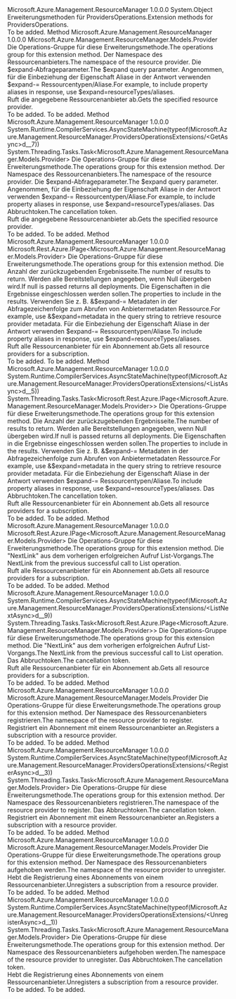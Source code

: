 <Type Name="ProvidersOperationsExtensions" FullName="Microsoft.Azure.Management.ResourceManager.ProvidersOperationsExtensions">
  <TypeSignature Language="C#" Value="public static class ProvidersOperationsExtensions" />
  <TypeSignature Language="ILAsm" Value=".class public auto ansi abstract sealed beforefieldinit ProvidersOperationsExtensions extends System.Object" />
  <TypeSignature Language="DocId" Value="T:Microsoft.Azure.Management.ResourceManager.ProvidersOperationsExtensions" />
  <TypeSignature Language="VB.NET" Value="Public Module ProvidersOperationsExtensions" />
  <TypeSignature Language="F#" Value="type ProvidersOperationsExtensions = class" />
  <AssemblyInfo>
    <AssemblyName>Microsoft.Azure.Management.ResourceManager</AssemblyName>
    <AssemblyVersion>1.0.0.0</AssemblyVersion>
  </AssemblyInfo>
  <Base>
    <BaseTypeName>System.Object</BaseTypeName>
  </Base>
  <Interfaces />
  <Docs>
    <summary>
            <span data-ttu-id="29ee9-101">Erweiterungsmethoden für ProvidersOperations.</span><span class="sxs-lookup"><span data-stu-id="29ee9-101">Extension methods for ProvidersOperations.</span></span>
            </summary>
    <remarks>To be added.</remarks>
  </Docs>
  <Members>
    <Member MemberName="Get">
      <MemberSignature Language="C#" Value="public static Microsoft.Azure.Management.ResourceManager.Models.Provider Get (this Microsoft.Azure.Management.ResourceManager.IProvidersOperations operations, string resourceProviderNamespace, string expand = null);" />
      <MemberSignature Language="ILAsm" Value=".method public static hidebysig class Microsoft.Azure.Management.ResourceManager.Models.Provider Get(class Microsoft.Azure.Management.ResourceManager.IProvidersOperations operations, string resourceProviderNamespace, string expand) cil managed" />
      <MemberSignature Language="DocId" Value="M:Microsoft.Azure.Management.ResourceManager.ProvidersOperationsExtensions.Get(Microsoft.Azure.Management.ResourceManager.IProvidersOperations,System.String,System.String)" />
      <MemberSignature Language="VB.NET" Value="&lt;Extension()&gt;&#xA;Public Function Get (operations As IProvidersOperations, resourceProviderNamespace As String, Optional expand As String = null) As Provider" />
      <MemberSignature Language="F#" Value="static member Get : Microsoft.Azure.Management.ResourceManager.IProvidersOperations * string * string -&gt; Microsoft.Azure.Management.ResourceManager.Models.Provider" Usage="Microsoft.Azure.Management.ResourceManager.ProvidersOperationsExtensions.Get (operations, resourceProviderNamespace, expand)" />
      <MemberType>Method</MemberType>
      <AssemblyInfo>
        <AssemblyName>Microsoft.Azure.Management.ResourceManager</AssemblyName>
        <AssemblyVersion>1.0.0.0</AssemblyVersion>
      </AssemblyInfo>
      <ReturnValue>
        <ReturnType>Microsoft.Azure.Management.ResourceManager.Models.Provider</ReturnType>
      </ReturnValue>
      <Parameters>
        <Parameter Name="operations" Type="Microsoft.Azure.Management.ResourceManager.IProvidersOperations" RefType="this" />
        <Parameter Name="resourceProviderNamespace" Type="System.String" />
        <Parameter Name="expand" Type="System.String" />
      </Parameters>
      <Docs>
        <param name="operations">
            <span data-ttu-id="29ee9-102">Die Operations-Gruppe für diese Erweiterungsmethode.</span><span class="sxs-lookup"><span data-stu-id="29ee9-102">The operations group for this extension method.</span></span>
            </param>
        <param name="resourceProviderNamespace">
            <span data-ttu-id="29ee9-103">Der Namespace des Ressourcenanbieters.</span><span class="sxs-lookup"><span data-stu-id="29ee9-103">The namespace of the resource provider.</span></span>
            </param>
        <param name="expand">
            <span data-ttu-id="29ee9-104">Die $expand-Abfrageparameter.</span><span class="sxs-lookup"><span data-stu-id="29ee9-104">The $expand query parameter.</span></span> <span data-ttu-id="29ee9-105">Angenommen, für die Einbeziehung der Eigenschaft Aliase in der Antwort verwenden $expand-= Ressourcentypen/Aliase.</span><span class="sxs-lookup"><span data-stu-id="29ee9-105">For example, to include property aliases in response, use $expand=resourceTypes/aliases.</span></span>
            </param>
        <summary>
            <span data-ttu-id="29ee9-106">Ruft die angegebene Ressourcenanbieter ab.</span><span class="sxs-lookup"><span data-stu-id="29ee9-106">Gets the specified resource provider.</span></span>
            </summary>
        <returns>To be added.</returns>
        <remarks>To be added.</remarks>
      </Docs>
    </Member>
    <Member MemberName="GetAsync">
      <MemberSignature Language="C#" Value="public static System.Threading.Tasks.Task&lt;Microsoft.Azure.Management.ResourceManager.Models.Provider&gt; GetAsync (this Microsoft.Azure.Management.ResourceManager.IProvidersOperations operations, string resourceProviderNamespace, string expand = null, System.Threading.CancellationToken cancellationToken = null);" />
      <MemberSignature Language="ILAsm" Value=".method public static hidebysig class System.Threading.Tasks.Task`1&lt;class Microsoft.Azure.Management.ResourceManager.Models.Provider&gt; GetAsync(class Microsoft.Azure.Management.ResourceManager.IProvidersOperations operations, string resourceProviderNamespace, string expand, valuetype System.Threading.CancellationToken cancellationToken) cil managed" />
      <MemberSignature Language="DocId" Value="M:Microsoft.Azure.Management.ResourceManager.ProvidersOperationsExtensions.GetAsync(Microsoft.Azure.Management.ResourceManager.IProvidersOperations,System.String,System.String,System.Threading.CancellationToken)" />
      <MemberSignature Language="F#" Value="static member GetAsync : Microsoft.Azure.Management.ResourceManager.IProvidersOperations * string * string * System.Threading.CancellationToken -&gt; System.Threading.Tasks.Task&lt;Microsoft.Azure.Management.ResourceManager.Models.Provider&gt;" Usage="Microsoft.Azure.Management.ResourceManager.ProvidersOperationsExtensions.GetAsync (operations, resourceProviderNamespace, expand, cancellationToken)" />
      <MemberType>Method</MemberType>
      <AssemblyInfo>
        <AssemblyName>Microsoft.Azure.Management.ResourceManager</AssemblyName>
        <AssemblyVersion>1.0.0.0</AssemblyVersion>
      </AssemblyInfo>
      <Attributes>
        <Attribute>
          <AttributeName>System.Runtime.CompilerServices.AsyncStateMachine(typeof(Microsoft.Azure.Management.ResourceManager.ProvidersOperationsExtensions/&lt;GetAsync&gt;d__7))</AttributeName>
        </Attribute>
      </Attributes>
      <ReturnValue>
        <ReturnType>System.Threading.Tasks.Task&lt;Microsoft.Azure.Management.ResourceManager.Models.Provider&gt;</ReturnType>
      </ReturnValue>
      <Parameters>
        <Parameter Name="operations" Type="Microsoft.Azure.Management.ResourceManager.IProvidersOperations" RefType="this" />
        <Parameter Name="resourceProviderNamespace" Type="System.String" />
        <Parameter Name="expand" Type="System.String" />
        <Parameter Name="cancellationToken" Type="System.Threading.CancellationToken" />
      </Parameters>
      <Docs>
        <param name="operations">
            <span data-ttu-id="29ee9-107">Die Operations-Gruppe für diese Erweiterungsmethode.</span><span class="sxs-lookup"><span data-stu-id="29ee9-107">The operations group for this extension method.</span></span>
            </param>
        <param name="resourceProviderNamespace">
            <span data-ttu-id="29ee9-108">Der Namespace des Ressourcenanbieters.</span><span class="sxs-lookup"><span data-stu-id="29ee9-108">The namespace of the resource provider.</span></span>
            </param>
        <param name="expand">
            <span data-ttu-id="29ee9-109">Die $expand-Abfrageparameter.</span><span class="sxs-lookup"><span data-stu-id="29ee9-109">The $expand query parameter.</span></span> <span data-ttu-id="29ee9-110">Angenommen, für die Einbeziehung der Eigenschaft Aliase in der Antwort verwenden $expand-= Ressourcentypen/Aliase.</span><span class="sxs-lookup"><span data-stu-id="29ee9-110">For example, to include property aliases in response, use $expand=resourceTypes/aliases.</span></span>
            </param>
        <param name="cancellationToken">
            <span data-ttu-id="29ee9-111">Das Abbruchtoken.</span><span class="sxs-lookup"><span data-stu-id="29ee9-111">The cancellation token.</span></span>
            </param>
        <summary>
            <span data-ttu-id="29ee9-112">Ruft die angegebene Ressourcenanbieter ab.</span><span class="sxs-lookup"><span data-stu-id="29ee9-112">Gets the specified resource provider.</span></span>
            </summary>
        <returns>To be added.</returns>
        <remarks>To be added.</remarks>
      </Docs>
    </Member>
    <Member MemberName="List">
      <MemberSignature Language="C#" Value="public static Microsoft.Rest.Azure.IPage&lt;Microsoft.Azure.Management.ResourceManager.Models.Provider&gt; List (this Microsoft.Azure.Management.ResourceManager.IProvidersOperations operations, Nullable&lt;int&gt; top = null, string expand = null);" />
      <MemberSignature Language="ILAsm" Value=".method public static hidebysig class Microsoft.Rest.Azure.IPage`1&lt;class Microsoft.Azure.Management.ResourceManager.Models.Provider&gt; List(class Microsoft.Azure.Management.ResourceManager.IProvidersOperations operations, valuetype System.Nullable`1&lt;int32&gt; top, string expand) cil managed" />
      <MemberSignature Language="DocId" Value="M:Microsoft.Azure.Management.ResourceManager.ProvidersOperationsExtensions.List(Microsoft.Azure.Management.ResourceManager.IProvidersOperations,System.Nullable{System.Int32},System.String)" />
      <MemberSignature Language="VB.NET" Value="&lt;Extension()&gt;&#xA;Public Function List (operations As IProvidersOperations, Optional top As Nullable(Of Integer) = null, Optional expand As String = null) As IPage(Of Provider)" />
      <MemberSignature Language="F#" Value="static member List : Microsoft.Azure.Management.ResourceManager.IProvidersOperations * Nullable&lt;int&gt; * string -&gt; Microsoft.Rest.Azure.IPage&lt;Microsoft.Azure.Management.ResourceManager.Models.Provider&gt;" Usage="Microsoft.Azure.Management.ResourceManager.ProvidersOperationsExtensions.List (operations, top, expand)" />
      <MemberType>Method</MemberType>
      <AssemblyInfo>
        <AssemblyName>Microsoft.Azure.Management.ResourceManager</AssemblyName>
        <AssemblyVersion>1.0.0.0</AssemblyVersion>
      </AssemblyInfo>
      <ReturnValue>
        <ReturnType>Microsoft.Rest.Azure.IPage&lt;Microsoft.Azure.Management.ResourceManager.Models.Provider&gt;</ReturnType>
      </ReturnValue>
      <Parameters>
        <Parameter Name="operations" Type="Microsoft.Azure.Management.ResourceManager.IProvidersOperations" RefType="this" />
        <Parameter Name="top" Type="System.Nullable&lt;System.Int32&gt;" />
        <Parameter Name="expand" Type="System.String" />
      </Parameters>
      <Docs>
        <param name="operations">
            <span data-ttu-id="29ee9-113">Die Operations-Gruppe für diese Erweiterungsmethode.</span><span class="sxs-lookup"><span data-stu-id="29ee9-113">The operations group for this extension method.</span></span>
            </param>
        <param name="top">
            <span data-ttu-id="29ee9-114">Die Anzahl der zurückzugebenden Ergebnisseite.</span><span class="sxs-lookup"><span data-stu-id="29ee9-114">The number of results to return.</span></span> <span data-ttu-id="29ee9-115">Werden alle Bereitstellungen angegeben, wenn Null übergeben wird.</span><span class="sxs-lookup"><span data-stu-id="29ee9-115">If null is passed returns all deployments.</span></span>
            </param>
        <param name="expand">
            <span data-ttu-id="29ee9-116">Die Eigenschaften in die Ergebnisse eingeschlossen werden sollen.</span><span class="sxs-lookup"><span data-stu-id="29ee9-116">The properties to include in the results.</span></span> <span data-ttu-id="29ee9-117">Verwenden Sie z. B. &amp;$expand-= Metadaten in der Abfragezeichenfolge zum Abrufen von Anbietermetadaten Ressource.</span><span class="sxs-lookup"><span data-stu-id="29ee9-117">For example, use &amp;$expand=metadata in the query string to retrieve resource provider metadata.</span></span> <span data-ttu-id="29ee9-118">Für die Einbeziehung der Eigenschaft Aliase in der Antwort verwenden $expand-= Ressourcentypen/Aliase.</span><span class="sxs-lookup"><span data-stu-id="29ee9-118">To include property aliases in response, use $expand=resourceTypes/aliases.</span></span>
            </param>
        <summary>
            <span data-ttu-id="29ee9-119">Ruft alle Ressourcenanbieter für ein Abonnement ab.</span><span class="sxs-lookup"><span data-stu-id="29ee9-119">Gets all resource providers for a subscription.</span></span>
            </summary>
        <returns>To be added.</returns>
        <remarks>To be added.</remarks>
      </Docs>
    </Member>
    <Member MemberName="ListAsync">
      <MemberSignature Language="C#" Value="public static System.Threading.Tasks.Task&lt;Microsoft.Rest.Azure.IPage&lt;Microsoft.Azure.Management.ResourceManager.Models.Provider&gt;&gt; ListAsync (this Microsoft.Azure.Management.ResourceManager.IProvidersOperations operations, Nullable&lt;int&gt; top = null, string expand = null, System.Threading.CancellationToken cancellationToken = null);" />
      <MemberSignature Language="ILAsm" Value=".method public static hidebysig class System.Threading.Tasks.Task`1&lt;class Microsoft.Rest.Azure.IPage`1&lt;class Microsoft.Azure.Management.ResourceManager.Models.Provider&gt;&gt; ListAsync(class Microsoft.Azure.Management.ResourceManager.IProvidersOperations operations, valuetype System.Nullable`1&lt;int32&gt; top, string expand, valuetype System.Threading.CancellationToken cancellationToken) cil managed" />
      <MemberSignature Language="DocId" Value="M:Microsoft.Azure.Management.ResourceManager.ProvidersOperationsExtensions.ListAsync(Microsoft.Azure.Management.ResourceManager.IProvidersOperations,System.Nullable{System.Int32},System.String,System.Threading.CancellationToken)" />
      <MemberSignature Language="F#" Value="static member ListAsync : Microsoft.Azure.Management.ResourceManager.IProvidersOperations * Nullable&lt;int&gt; * string * System.Threading.CancellationToken -&gt; System.Threading.Tasks.Task&lt;Microsoft.Rest.Azure.IPage&lt;Microsoft.Azure.Management.ResourceManager.Models.Provider&gt;&gt;" Usage="Microsoft.Azure.Management.ResourceManager.ProvidersOperationsExtensions.ListAsync (operations, top, expand, cancellationToken)" />
      <MemberType>Method</MemberType>
      <AssemblyInfo>
        <AssemblyName>Microsoft.Azure.Management.ResourceManager</AssemblyName>
        <AssemblyVersion>1.0.0.0</AssemblyVersion>
      </AssemblyInfo>
      <Attributes>
        <Attribute>
          <AttributeName>System.Runtime.CompilerServices.AsyncStateMachine(typeof(Microsoft.Azure.Management.ResourceManager.ProvidersOperationsExtensions/&lt;ListAsync&gt;d__5))</AttributeName>
        </Attribute>
      </Attributes>
      <ReturnValue>
        <ReturnType>System.Threading.Tasks.Task&lt;Microsoft.Rest.Azure.IPage&lt;Microsoft.Azure.Management.ResourceManager.Models.Provider&gt;&gt;</ReturnType>
      </ReturnValue>
      <Parameters>
        <Parameter Name="operations" Type="Microsoft.Azure.Management.ResourceManager.IProvidersOperations" RefType="this" />
        <Parameter Name="top" Type="System.Nullable&lt;System.Int32&gt;" />
        <Parameter Name="expand" Type="System.String" />
        <Parameter Name="cancellationToken" Type="System.Threading.CancellationToken" />
      </Parameters>
      <Docs>
        <param name="operations">
            <span data-ttu-id="29ee9-120">Die Operations-Gruppe für diese Erweiterungsmethode.</span><span class="sxs-lookup"><span data-stu-id="29ee9-120">The operations group for this extension method.</span></span>
            </param>
        <param name="top">
            <span data-ttu-id="29ee9-121">Die Anzahl der zurückzugebenden Ergebnisseite.</span><span class="sxs-lookup"><span data-stu-id="29ee9-121">The number of results to return.</span></span> <span data-ttu-id="29ee9-122">Werden alle Bereitstellungen angegeben, wenn Null übergeben wird.</span><span class="sxs-lookup"><span data-stu-id="29ee9-122">If null is passed returns all deployments.</span></span>
            </param>
        <param name="expand">
            <span data-ttu-id="29ee9-123">Die Eigenschaften in die Ergebnisse eingeschlossen werden sollen.</span><span class="sxs-lookup"><span data-stu-id="29ee9-123">The properties to include in the results.</span></span> <span data-ttu-id="29ee9-124">Verwenden Sie z. B. &amp;$expand-= Metadaten in der Abfragezeichenfolge zum Abrufen von Anbietermetadaten Ressource.</span><span class="sxs-lookup"><span data-stu-id="29ee9-124">For example, use &amp;$expand=metadata in the query string to retrieve resource provider metadata.</span></span> <span data-ttu-id="29ee9-125">Für die Einbeziehung der Eigenschaft Aliase in der Antwort verwenden $expand-= Ressourcentypen/Aliase.</span><span class="sxs-lookup"><span data-stu-id="29ee9-125">To include property aliases in response, use $expand=resourceTypes/aliases.</span></span>
            </param>
        <param name="cancellationToken">
            <span data-ttu-id="29ee9-126">Das Abbruchtoken.</span><span class="sxs-lookup"><span data-stu-id="29ee9-126">The cancellation token.</span></span>
            </param>
        <summary>
            <span data-ttu-id="29ee9-127">Ruft alle Ressourcenanbieter für ein Abonnement ab.</span><span class="sxs-lookup"><span data-stu-id="29ee9-127">Gets all resource providers for a subscription.</span></span>
            </summary>
        <returns>To be added.</returns>
        <remarks>To be added.</remarks>
      </Docs>
    </Member>
    <Member MemberName="ListNext">
      <MemberSignature Language="C#" Value="public static Microsoft.Rest.Azure.IPage&lt;Microsoft.Azure.Management.ResourceManager.Models.Provider&gt; ListNext (this Microsoft.Azure.Management.ResourceManager.IProvidersOperations operations, string nextPageLink);" />
      <MemberSignature Language="ILAsm" Value=".method public static hidebysig class Microsoft.Rest.Azure.IPage`1&lt;class Microsoft.Azure.Management.ResourceManager.Models.Provider&gt; ListNext(class Microsoft.Azure.Management.ResourceManager.IProvidersOperations operations, string nextPageLink) cil managed" />
      <MemberSignature Language="DocId" Value="M:Microsoft.Azure.Management.ResourceManager.ProvidersOperationsExtensions.ListNext(Microsoft.Azure.Management.ResourceManager.IProvidersOperations,System.String)" />
      <MemberSignature Language="VB.NET" Value="&lt;Extension()&gt;&#xA;Public Function ListNext (operations As IProvidersOperations, nextPageLink As String) As IPage(Of Provider)" />
      <MemberSignature Language="F#" Value="static member ListNext : Microsoft.Azure.Management.ResourceManager.IProvidersOperations * string -&gt; Microsoft.Rest.Azure.IPage&lt;Microsoft.Azure.Management.ResourceManager.Models.Provider&gt;" Usage="Microsoft.Azure.Management.ResourceManager.ProvidersOperationsExtensions.ListNext (operations, nextPageLink)" />
      <MemberType>Method</MemberType>
      <AssemblyInfo>
        <AssemblyName>Microsoft.Azure.Management.ResourceManager</AssemblyName>
        <AssemblyVersion>1.0.0.0</AssemblyVersion>
      </AssemblyInfo>
      <ReturnValue>
        <ReturnType>Microsoft.Rest.Azure.IPage&lt;Microsoft.Azure.Management.ResourceManager.Models.Provider&gt;</ReturnType>
      </ReturnValue>
      <Parameters>
        <Parameter Name="operations" Type="Microsoft.Azure.Management.ResourceManager.IProvidersOperations" RefType="this" />
        <Parameter Name="nextPageLink" Type="System.String" />
      </Parameters>
      <Docs>
        <param name="operations">
            <span data-ttu-id="29ee9-128">Die Operations-Gruppe für diese Erweiterungsmethode.</span><span class="sxs-lookup"><span data-stu-id="29ee9-128">The operations group for this extension method.</span></span>
            </param>
        <param name="nextPageLink">
            <span data-ttu-id="29ee9-129">Die "NextLink" aus dem vorherigen erfolgreichen Aufruf List-Vorgangs.</span><span class="sxs-lookup"><span data-stu-id="29ee9-129">The NextLink from the previous successful call to List operation.</span></span>
            </param>
        <summary>
            <span data-ttu-id="29ee9-130">Ruft alle Ressourcenanbieter für ein Abonnement ab.</span><span class="sxs-lookup"><span data-stu-id="29ee9-130">Gets all resource providers for a subscription.</span></span>
            </summary>
        <returns>To be added.</returns>
        <remarks>To be added.</remarks>
      </Docs>
    </Member>
    <Member MemberName="ListNextAsync">
      <MemberSignature Language="C#" Value="public static System.Threading.Tasks.Task&lt;Microsoft.Rest.Azure.IPage&lt;Microsoft.Azure.Management.ResourceManager.Models.Provider&gt;&gt; ListNextAsync (this Microsoft.Azure.Management.ResourceManager.IProvidersOperations operations, string nextPageLink, System.Threading.CancellationToken cancellationToken = null);" />
      <MemberSignature Language="ILAsm" Value=".method public static hidebysig class System.Threading.Tasks.Task`1&lt;class Microsoft.Rest.Azure.IPage`1&lt;class Microsoft.Azure.Management.ResourceManager.Models.Provider&gt;&gt; ListNextAsync(class Microsoft.Azure.Management.ResourceManager.IProvidersOperations operations, string nextPageLink, valuetype System.Threading.CancellationToken cancellationToken) cil managed" />
      <MemberSignature Language="DocId" Value="M:Microsoft.Azure.Management.ResourceManager.ProvidersOperationsExtensions.ListNextAsync(Microsoft.Azure.Management.ResourceManager.IProvidersOperations,System.String,System.Threading.CancellationToken)" />
      <MemberSignature Language="F#" Value="static member ListNextAsync : Microsoft.Azure.Management.ResourceManager.IProvidersOperations * string * System.Threading.CancellationToken -&gt; System.Threading.Tasks.Task&lt;Microsoft.Rest.Azure.IPage&lt;Microsoft.Azure.Management.ResourceManager.Models.Provider&gt;&gt;" Usage="Microsoft.Azure.Management.ResourceManager.ProvidersOperationsExtensions.ListNextAsync (operations, nextPageLink, cancellationToken)" />
      <MemberType>Method</MemberType>
      <AssemblyInfo>
        <AssemblyName>Microsoft.Azure.Management.ResourceManager</AssemblyName>
        <AssemblyVersion>1.0.0.0</AssemblyVersion>
      </AssemblyInfo>
      <Attributes>
        <Attribute>
          <AttributeName>System.Runtime.CompilerServices.AsyncStateMachine(typeof(Microsoft.Azure.Management.ResourceManager.ProvidersOperationsExtensions/&lt;ListNextAsync&gt;d__9))</AttributeName>
        </Attribute>
      </Attributes>
      <ReturnValue>
        <ReturnType>System.Threading.Tasks.Task&lt;Microsoft.Rest.Azure.IPage&lt;Microsoft.Azure.Management.ResourceManager.Models.Provider&gt;&gt;</ReturnType>
      </ReturnValue>
      <Parameters>
        <Parameter Name="operations" Type="Microsoft.Azure.Management.ResourceManager.IProvidersOperations" RefType="this" />
        <Parameter Name="nextPageLink" Type="System.String" />
        <Parameter Name="cancellationToken" Type="System.Threading.CancellationToken" />
      </Parameters>
      <Docs>
        <param name="operations">
            <span data-ttu-id="29ee9-131">Die Operations-Gruppe für diese Erweiterungsmethode.</span><span class="sxs-lookup"><span data-stu-id="29ee9-131">The operations group for this extension method.</span></span>
            </param>
        <param name="nextPageLink">
            <span data-ttu-id="29ee9-132">Die "NextLink" aus dem vorherigen erfolgreichen Aufruf List-Vorgangs.</span><span class="sxs-lookup"><span data-stu-id="29ee9-132">The NextLink from the previous successful call to List operation.</span></span>
            </param>
        <param name="cancellationToken">
            <span data-ttu-id="29ee9-133">Das Abbruchtoken.</span><span class="sxs-lookup"><span data-stu-id="29ee9-133">The cancellation token.</span></span>
            </param>
        <summary>
            <span data-ttu-id="29ee9-134">Ruft alle Ressourcenanbieter für ein Abonnement ab.</span><span class="sxs-lookup"><span data-stu-id="29ee9-134">Gets all resource providers for a subscription.</span></span>
            </summary>
        <returns>To be added.</returns>
        <remarks>To be added.</remarks>
      </Docs>
    </Member>
    <Member MemberName="Register">
      <MemberSignature Language="C#" Value="public static Microsoft.Azure.Management.ResourceManager.Models.Provider Register (this Microsoft.Azure.Management.ResourceManager.IProvidersOperations operations, string resourceProviderNamespace);" />
      <MemberSignature Language="ILAsm" Value=".method public static hidebysig class Microsoft.Azure.Management.ResourceManager.Models.Provider Register(class Microsoft.Azure.Management.ResourceManager.IProvidersOperations operations, string resourceProviderNamespace) cil managed" />
      <MemberSignature Language="DocId" Value="M:Microsoft.Azure.Management.ResourceManager.ProvidersOperationsExtensions.Register(Microsoft.Azure.Management.ResourceManager.IProvidersOperations,System.String)" />
      <MemberSignature Language="VB.NET" Value="&lt;Extension()&gt;&#xA;Public Function Register (operations As IProvidersOperations, resourceProviderNamespace As String) As Provider" />
      <MemberSignature Language="F#" Value="static member Register : Microsoft.Azure.Management.ResourceManager.IProvidersOperations * string -&gt; Microsoft.Azure.Management.ResourceManager.Models.Provider" Usage="Microsoft.Azure.Management.ResourceManager.ProvidersOperationsExtensions.Register (operations, resourceProviderNamespace)" />
      <MemberType>Method</MemberType>
      <AssemblyInfo>
        <AssemblyName>Microsoft.Azure.Management.ResourceManager</AssemblyName>
        <AssemblyVersion>1.0.0.0</AssemblyVersion>
      </AssemblyInfo>
      <ReturnValue>
        <ReturnType>Microsoft.Azure.Management.ResourceManager.Models.Provider</ReturnType>
      </ReturnValue>
      <Parameters>
        <Parameter Name="operations" Type="Microsoft.Azure.Management.ResourceManager.IProvidersOperations" RefType="this" />
        <Parameter Name="resourceProviderNamespace" Type="System.String" />
      </Parameters>
      <Docs>
        <param name="operations">
            <span data-ttu-id="29ee9-135">Die Operations-Gruppe für diese Erweiterungsmethode.</span><span class="sxs-lookup"><span data-stu-id="29ee9-135">The operations group for this extension method.</span></span>
            </param>
        <param name="resourceProviderNamespace">
            <span data-ttu-id="29ee9-136">Der Namespace des Ressourcenanbieters registrieren.</span><span class="sxs-lookup"><span data-stu-id="29ee9-136">The namespace of the resource provider to register.</span></span>
            </param>
        <summary>
            <span data-ttu-id="29ee9-137">Registriert ein Abonnement mit einem Ressourcenanbieter an.</span><span class="sxs-lookup"><span data-stu-id="29ee9-137">Registers a subscription with a resource provider.</span></span>
            </summary>
        <returns>To be added.</returns>
        <remarks>To be added.</remarks>
      </Docs>
    </Member>
    <Member MemberName="RegisterAsync">
      <MemberSignature Language="C#" Value="public static System.Threading.Tasks.Task&lt;Microsoft.Azure.Management.ResourceManager.Models.Provider&gt; RegisterAsync (this Microsoft.Azure.Management.ResourceManager.IProvidersOperations operations, string resourceProviderNamespace, System.Threading.CancellationToken cancellationToken = null);" />
      <MemberSignature Language="ILAsm" Value=".method public static hidebysig class System.Threading.Tasks.Task`1&lt;class Microsoft.Azure.Management.ResourceManager.Models.Provider&gt; RegisterAsync(class Microsoft.Azure.Management.ResourceManager.IProvidersOperations operations, string resourceProviderNamespace, valuetype System.Threading.CancellationToken cancellationToken) cil managed" />
      <MemberSignature Language="DocId" Value="M:Microsoft.Azure.Management.ResourceManager.ProvidersOperationsExtensions.RegisterAsync(Microsoft.Azure.Management.ResourceManager.IProvidersOperations,System.String,System.Threading.CancellationToken)" />
      <MemberSignature Language="F#" Value="static member RegisterAsync : Microsoft.Azure.Management.ResourceManager.IProvidersOperations * string * System.Threading.CancellationToken -&gt; System.Threading.Tasks.Task&lt;Microsoft.Azure.Management.ResourceManager.Models.Provider&gt;" Usage="Microsoft.Azure.Management.ResourceManager.ProvidersOperationsExtensions.RegisterAsync (operations, resourceProviderNamespace, cancellationToken)" />
      <MemberType>Method</MemberType>
      <AssemblyInfo>
        <AssemblyName>Microsoft.Azure.Management.ResourceManager</AssemblyName>
        <AssemblyVersion>1.0.0.0</AssemblyVersion>
      </AssemblyInfo>
      <Attributes>
        <Attribute>
          <AttributeName>System.Runtime.CompilerServices.AsyncStateMachine(typeof(Microsoft.Azure.Management.ResourceManager.ProvidersOperationsExtensions/&lt;RegisterAsync&gt;d__3))</AttributeName>
        </Attribute>
      </Attributes>
      <ReturnValue>
        <ReturnType>System.Threading.Tasks.Task&lt;Microsoft.Azure.Management.ResourceManager.Models.Provider&gt;</ReturnType>
      </ReturnValue>
      <Parameters>
        <Parameter Name="operations" Type="Microsoft.Azure.Management.ResourceManager.IProvidersOperations" RefType="this" />
        <Parameter Name="resourceProviderNamespace" Type="System.String" />
        <Parameter Name="cancellationToken" Type="System.Threading.CancellationToken" />
      </Parameters>
      <Docs>
        <param name="operations">
            <span data-ttu-id="29ee9-138">Die Operations-Gruppe für diese Erweiterungsmethode.</span><span class="sxs-lookup"><span data-stu-id="29ee9-138">The operations group for this extension method.</span></span>
            </param>
        <param name="resourceProviderNamespace">
            <span data-ttu-id="29ee9-139">Der Namespace des Ressourcenanbieters registrieren.</span><span class="sxs-lookup"><span data-stu-id="29ee9-139">The namespace of the resource provider to register.</span></span>
            </param>
        <param name="cancellationToken">
            <span data-ttu-id="29ee9-140">Das Abbruchtoken.</span><span class="sxs-lookup"><span data-stu-id="29ee9-140">The cancellation token.</span></span>
            </param>
        <summary>
            <span data-ttu-id="29ee9-141">Registriert ein Abonnement mit einem Ressourcenanbieter an.</span><span class="sxs-lookup"><span data-stu-id="29ee9-141">Registers a subscription with a resource provider.</span></span>
            </summary>
        <returns>To be added.</returns>
        <remarks>To be added.</remarks>
      </Docs>
    </Member>
    <Member MemberName="Unregister">
      <MemberSignature Language="C#" Value="public static Microsoft.Azure.Management.ResourceManager.Models.Provider Unregister (this Microsoft.Azure.Management.ResourceManager.IProvidersOperations operations, string resourceProviderNamespace);" />
      <MemberSignature Language="ILAsm" Value=".method public static hidebysig class Microsoft.Azure.Management.ResourceManager.Models.Provider Unregister(class Microsoft.Azure.Management.ResourceManager.IProvidersOperations operations, string resourceProviderNamespace) cil managed" />
      <MemberSignature Language="DocId" Value="M:Microsoft.Azure.Management.ResourceManager.ProvidersOperationsExtensions.Unregister(Microsoft.Azure.Management.ResourceManager.IProvidersOperations,System.String)" />
      <MemberSignature Language="VB.NET" Value="&lt;Extension()&gt;&#xA;Public Function Unregister (operations As IProvidersOperations, resourceProviderNamespace As String) As Provider" />
      <MemberSignature Language="F#" Value="static member Unregister : Microsoft.Azure.Management.ResourceManager.IProvidersOperations * string -&gt; Microsoft.Azure.Management.ResourceManager.Models.Provider" Usage="Microsoft.Azure.Management.ResourceManager.ProvidersOperationsExtensions.Unregister (operations, resourceProviderNamespace)" />
      <MemberType>Method</MemberType>
      <AssemblyInfo>
        <AssemblyName>Microsoft.Azure.Management.ResourceManager</AssemblyName>
        <AssemblyVersion>1.0.0.0</AssemblyVersion>
      </AssemblyInfo>
      <ReturnValue>
        <ReturnType>Microsoft.Azure.Management.ResourceManager.Models.Provider</ReturnType>
      </ReturnValue>
      <Parameters>
        <Parameter Name="operations" Type="Microsoft.Azure.Management.ResourceManager.IProvidersOperations" RefType="this" />
        <Parameter Name="resourceProviderNamespace" Type="System.String" />
      </Parameters>
      <Docs>
        <param name="operations">
            <span data-ttu-id="29ee9-142">Die Operations-Gruppe für diese Erweiterungsmethode.</span><span class="sxs-lookup"><span data-stu-id="29ee9-142">The operations group for this extension method.</span></span>
            </param>
        <param name="resourceProviderNamespace">
            <span data-ttu-id="29ee9-143">Der Namespace des Ressourcenanbieters aufgehoben werden.</span><span class="sxs-lookup"><span data-stu-id="29ee9-143">The namespace of the resource provider to unregister.</span></span>
            </param>
        <summary>
            <span data-ttu-id="29ee9-144">Hebt die Registrierung eines Abonnements von einem Ressourcenanbieter.</span><span class="sxs-lookup"><span data-stu-id="29ee9-144">Unregisters a subscription from a resource provider.</span></span>
            </summary>
        <returns>To be added.</returns>
        <remarks>To be added.</remarks>
      </Docs>
    </Member>
    <Member MemberName="UnregisterAsync">
      <MemberSignature Language="C#" Value="public static System.Threading.Tasks.Task&lt;Microsoft.Azure.Management.ResourceManager.Models.Provider&gt; UnregisterAsync (this Microsoft.Azure.Management.ResourceManager.IProvidersOperations operations, string resourceProviderNamespace, System.Threading.CancellationToken cancellationToken = null);" />
      <MemberSignature Language="ILAsm" Value=".method public static hidebysig class System.Threading.Tasks.Task`1&lt;class Microsoft.Azure.Management.ResourceManager.Models.Provider&gt; UnregisterAsync(class Microsoft.Azure.Management.ResourceManager.IProvidersOperations operations, string resourceProviderNamespace, valuetype System.Threading.CancellationToken cancellationToken) cil managed" />
      <MemberSignature Language="DocId" Value="M:Microsoft.Azure.Management.ResourceManager.ProvidersOperationsExtensions.UnregisterAsync(Microsoft.Azure.Management.ResourceManager.IProvidersOperations,System.String,System.Threading.CancellationToken)" />
      <MemberSignature Language="F#" Value="static member UnregisterAsync : Microsoft.Azure.Management.ResourceManager.IProvidersOperations * string * System.Threading.CancellationToken -&gt; System.Threading.Tasks.Task&lt;Microsoft.Azure.Management.ResourceManager.Models.Provider&gt;" Usage="Microsoft.Azure.Management.ResourceManager.ProvidersOperationsExtensions.UnregisterAsync (operations, resourceProviderNamespace, cancellationToken)" />
      <MemberType>Method</MemberType>
      <AssemblyInfo>
        <AssemblyName>Microsoft.Azure.Management.ResourceManager</AssemblyName>
        <AssemblyVersion>1.0.0.0</AssemblyVersion>
      </AssemblyInfo>
      <Attributes>
        <Attribute>
          <AttributeName>System.Runtime.CompilerServices.AsyncStateMachine(typeof(Microsoft.Azure.Management.ResourceManager.ProvidersOperationsExtensions/&lt;UnregisterAsync&gt;d__1))</AttributeName>
        </Attribute>
      </Attributes>
      <ReturnValue>
        <ReturnType>System.Threading.Tasks.Task&lt;Microsoft.Azure.Management.ResourceManager.Models.Provider&gt;</ReturnType>
      </ReturnValue>
      <Parameters>
        <Parameter Name="operations" Type="Microsoft.Azure.Management.ResourceManager.IProvidersOperations" RefType="this" />
        <Parameter Name="resourceProviderNamespace" Type="System.String" />
        <Parameter Name="cancellationToken" Type="System.Threading.CancellationToken" />
      </Parameters>
      <Docs>
        <param name="operations">
            <span data-ttu-id="29ee9-145">Die Operations-Gruppe für diese Erweiterungsmethode.</span><span class="sxs-lookup"><span data-stu-id="29ee9-145">The operations group for this extension method.</span></span>
            </param>
        <param name="resourceProviderNamespace">
            <span data-ttu-id="29ee9-146">Der Namespace des Ressourcenanbieters aufgehoben werden.</span><span class="sxs-lookup"><span data-stu-id="29ee9-146">The namespace of the resource provider to unregister.</span></span>
            </param>
        <param name="cancellationToken">
            <span data-ttu-id="29ee9-147">Das Abbruchtoken.</span><span class="sxs-lookup"><span data-stu-id="29ee9-147">The cancellation token.</span></span>
            </param>
        <summary>
            <span data-ttu-id="29ee9-148">Hebt die Registrierung eines Abonnements von einem Ressourcenanbieter.</span><span class="sxs-lookup"><span data-stu-id="29ee9-148">Unregisters a subscription from a resource provider.</span></span>
            </summary>
        <returns>To be added.</returns>
        <remarks>To be added.</remarks>
      </Docs>
    </Member>
  </Members>
</Type>